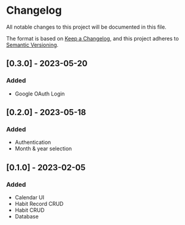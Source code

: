 # Changelog
All notable changes to this project will be documented in this file.

The format is based on [Keep a Changelog](https://keepachangelog.com/en/1.0.0/),
and this project adheres to [Semantic Versioning](https://semver.org/spec/v2.0.0.html).

## [0.3.0] - 2023-05-20
### Added
- Google OAuth Login

## [0.2.0] - 2023-05-18
### Added
- Authentication
- Month & year selection

## [0.1.0] - 2023-02-05
### Added
- Calendar UI
- Habit Record CRUD
- Habit CRUD
- Database